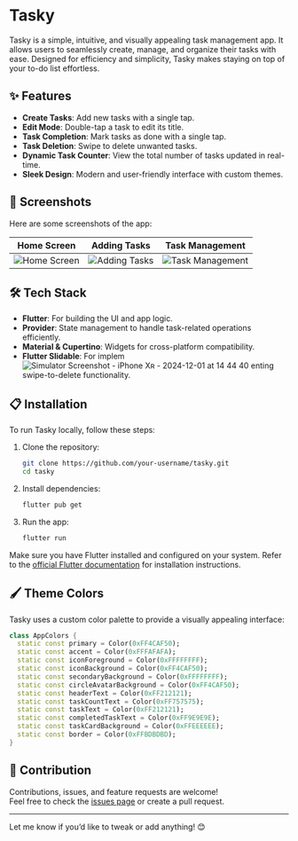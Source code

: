 # Tasky

Tasky is a simple, intuitive, and visually appealing task management app. It allows users to seamlessly create, manage, and organize their tasks with ease. Designed for efficiency and simplicity, Tasky makes staying on top of your to-do list effortless.

## ✨ Features

- **Create Tasks**: Add new tasks with a single tap.
- **Edit Mode**: Double-tap a task to edit its title.
- **Task Completion**: Mark tasks as done with a single tap.
- **Task Deletion**: Swipe to delete unwanted tasks.
- **Dynamic Task Counter**: View the total number of tasks updated in real-time.
- **Sleek Design**: Modern and user-friendly interface with custom themes.

## 🚀 Screenshots

Here are some screenshots of the app:

| Home Screen | Adding Tasks | Task Management |
|-------------|--------------|-----------------|
| ![Home Screen](./screenshots/screenshot1.png) | ![Adding Tasks](./screenshots/screenshot2.png) | ![Task Management](./screenshots/screenshot3.png) |


## 🛠 Tech Stack

- **Flutter**: For building the UI and app logic.
- **Provider**: State management to handle task-related operations efficiently.
- **Material & Cupertino**: Widgets for cross-platform compatibility.
- **Flutter Slidable**: For implem![Simulator Screenshot - iPhone Xʀ - 2024-12-01 at 14 44 40](https://github.com/user-attachments/assets/f3827fe1-3ff0-44c7-a321-c3dcdb755494)
enting swipe-to-delete functionality.

## 📋 Installation

To run Tasky locally, follow these steps:

1. Clone the repository:
   ```bash
   git clone https://github.com/your-username/tasky.git
   cd tasky
   ```

2. Install dependencies:
   ```bash
   flutter pub get
   ```

3. Run the app:
   ```bash
   flutter run
   ```

Make sure you have Flutter installed and configured on your system. Refer to the [official Flutter documentation](https://flutter.dev/docs/get-started/install) for installation instructions.

## 🖌 Theme Colors

Tasky uses a custom color palette to provide a visually appealing interface:

```dart
class AppColors {
  static const primary = Color(0xFF4CAF50);
  static const accent = Color(0xFFFAFAFA);
  static const iconForeground = Color(0xFFFFFFFF);
  static const iconBackground = Color(0xFF4CAF50);
  static const secondaryBackground = Color(0xFFFFFFFF);
  static const circleAvatarBackground = Color(0xFF4CAF50);
  static const headerText = Color(0xFF212121);
  static const taskCountText = Color(0xFF757575);
  static const taskText = Color(0xFF212121);
  static const completedTaskText = Color(0xFF9E9E9E);
  static const taskCardBackground = Color(0xFFEEEEEE);
  static const border = Color(0xFFBDBDBD);
}
```


## 🤝 Contribution

Contributions, issues, and feature requests are welcome!  
Feel free to check the [issues page](https://github.com/PrpCena/tasky) or create a pull request.

---

Let me know if you’d like to tweak or add anything! 😊
